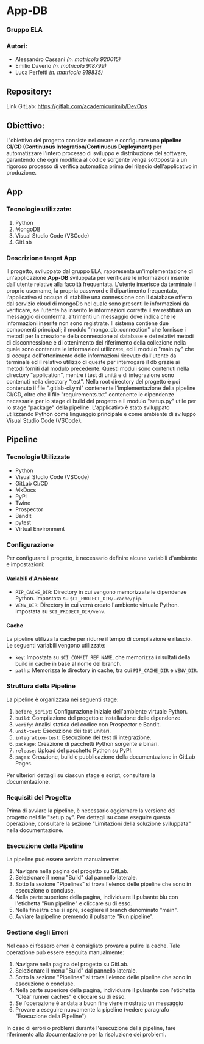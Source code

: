 # App-DB

### **Gruppo ELA**

### **Autori**:

- Alessandro Cassani *(n. matricola 920015)*
- Emilio Daverio *(n. matricola 918799)*
- Luca Perfetti *(n. matricola 919835)*


## Repository:
Link GitLab: https://gitlab.com/academicunimib/DevOps

## Obiettivo:

L'obiettivo del progetto consiste nel creare e configurare una **pipeline CI/CD (Continuous Integration/Continuous Deployment)** per automatizzare l'intero processo di sviluppo e distribuzione del software, garantendo che ogni modifica al codice sorgente venga sottoposta a un rigoroso processo di verifica automatica prima del rilascio dell'applicativo in produzione.

## App
### Tecnologie utilizzate:
1. Python
2. MongoDB
3. Visual Studio Code (VSCode)
4. GitLab

### Descrizione target App
Il progetto, sviluppato dal gruppo ELA, rappresenta un'implementazione di un'applicazione **App-DB** sviluppata per verificare le informazioni inserite dall'utente relative alla facoltà frequentata. L'utente inserisce da terminale il proprio username, la propria password e il dipartimento frequentato, l'applicativo si occupa di stabilire una connessione con il database offerto dal servizio cloud di mongoDb nel quale sono presenti le informazioni da verificare, se l'utente ha inserito le informazioni corrette il sw restituirà un messaggio di conferma, altrimenti un messaggio dove indica che le informazioni inserite non sono registrate.
Il sistema contiene due componenti principali; il modulo "mongo_db_connection" che fornisce i metodi per la creazione della connessione al database e dei relativi metodi di disconnessione e di ottenimento del riferimento della collezione nella quale sono contenute le informazioni utilizzate, ed il modulo "main.py" che si occupa dell'ottenimento delle informazioni ricevute dall'utente da terminale ed il relativo utilizzo di queste per interrogare il db grazie ai metodi forniti dal modulo precedente. Questi moduli sono contenuti nella directory "application", mentre i test di unità e di integrazione sono contenuti nella directory "test". Nella root directory del progetto è poi contenuto il file ".gitlab-ci.yml" contenente l'implementazione della pipeline CI/CD, oltre che il file "requirements.txt" contenente le dipendenze necessarie per lo stage di build del progetto e il modulo "setup.py" utile per lo stage "package" della pipeline.
L'applicativo è stato sviluppato utilizzando Python come linguaggio principale e come ambiente di sviluppo  Visual Studio Code (VSCode).


## Pipeline
### Tecnologie Utilizzate

- Python
- Visual Studio Code (VSCode)
- GitLab CI/CD
- MkDocs
- PyPI
- Twine
- Prospector
- Bandit
- pytest
- Virtual Environment

### Configurazione

Per configurare il progetto, è necessario definire alcune variabili d'ambiente e impostazioni:

#### Variabili d'Ambiente

- `PIP_CACHE_DIR`: Directory in cui vengono memorizzate le dipendenze Python. Impostata su `$CI_PROJECT_DIR/.cache/pip`.
- `VENV_DIR`: Directory in cui verrà creato l'ambiente virtuale Python. Impostata su `$CI_PROJECT_DIR/venv`.

#### Cache

La pipeline utilizza la cache per ridurre il tempo di compilazione e rilascio. Le seguenti variabili vengono utilizzate:

- `key`: Impostata su `$CI_COMMIT_REF_NAME`, che memorizza i risultati della build in cache in base al nome del branch.
- `paths`: Memorizza le directory in cache, tra cui `PIP_CACHE_DIR` e `VENV_DIR`.

### Struttura della Pipeline

La pipeline è organizzata nei seguenti stage:

1. `before_script`: Configurazione iniziale dell'ambiente virtuale Python.
2. `build`: Compilazione del progetto e installazione delle dipendenze.
3. `verify`: Analisi statica del codice con Prospector e Bandit.
4. `unit-test`: Esecuzione dei test unitari.
5. `integration-test`: Esecuzione dei test di integrazione.
6. `package`: Creazione di pacchetti Python sorgente e binari.
7. `release`: Upload del pacchetto Python su PyPI.
8. `pages`: Creazione, build e pubblicazione della documentazione in GitLab Pages.

Per ulteriori dettagli su ciascun stage e script, consultare la documentazione.

### Requisiti del Progetto

Prima di avviare la pipeline, è necessario aggiornare la versione del progetto nel file "setup.py". Per dettagli su come eseguire questa operazione, consultare la sezione "Limitazioni della soluzione sviluppata" nella documentazione.

### Esecuzione della Pipeline

La pipeline può essere avviata manualmente:
1. Navigare nella pagina del progetto su GitLab.
2. Selezionare il menu "Build" dal pannello laterale.
3. Sotto la sezione "Pipelines" si trova l'elenco delle pipeline che sono in esecuzione o concluse.
4. Nella parte superiore della pagina, individuare il pulsante blu con l'etichetta "Run pipeline" e cliccare su di esso.
5. Nella finestra che si apre, scegliere il branch denominato "main".
6. Avviare la pipeline premendo il pulsante "Run pipeline".

### Gestione degli Errori
Nel caso ci fossero errori è consigliato provare a pulire la cache. 
Tale operazione può essere eseguita manualmente:
1. Navigare nella pagina del progetto su GitLab.
2. Selezionare il menu "Build" dal pannello laterale.
3. Sotto la sezione "Pipelines" si trova l'elenco delle pipeline che sono in esecuzione o concluse.
4. Nella parte superiore della pagina, individuare il pulsante con l'etichetta "Clear runner caches" e cliccare su di esso.
5. Se l'operazione è andata a buon fine viene mostrato un messaggio 
6. Provare a eseguire nuovamente la pipeline (vedere paragrafo "Esecuzione della Pipeline")

In caso di errori o problemi durante l'esecuzione della pipeline, fare riferimento alla documentazione per la risoluzione dei problemi.
